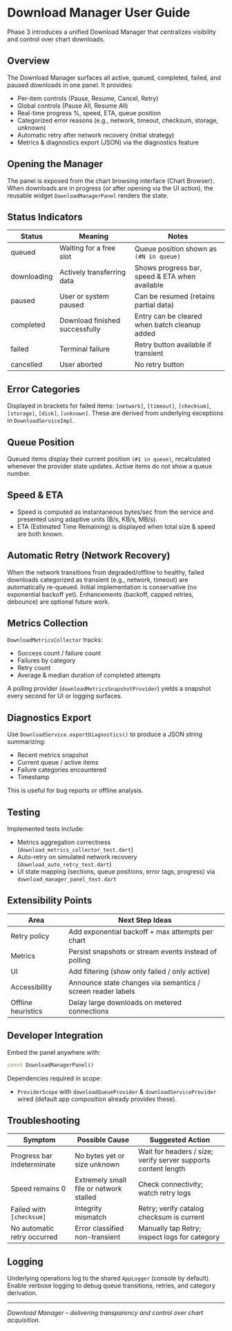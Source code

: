 # Download Manager User Guide

Phase 3 introduces a unified Download Manager that centralizes visibility and control over chart downloads.

## Overview
The Download Manager surfaces all active, queued, completed, failed, and paused downloads in one panel. It provides:
- Per-item controls (Pause, Resume, Cancel, Retry)
- Global controls (Pause All, Resume All)
- Real-time progress %, speed, ETA, queue position
- Categorized error reasons (e.g., network, timeout, checksum, storage, unknown)
- Automatic retry after network recovery (initial strategy)
- Metrics & diagnostics export (JSON) via the diagnostics feature

## Opening the Manager
The panel is exposed from the chart browsing interface (Chart Browser). When downloads are in progress (or after opening via the UI action), the reusable widget `DownloadManagerPanel` renders the state.

## Status Indicators
| Status | Meaning | Notes |
|--------|---------|-------|
| queued | Waiting for a free slot | Queue position shown as `(#N in queue)` |
| downloading | Actively transferring data | Shows progress bar, speed & ETA when available |
| paused | User or system paused | Can be resumed (retains partial data) |
| completed | Download finished successfully | Entry can be cleared when batch cleanup added |
| failed | Terminal failure | Retry button available if transient |
| cancelled | User aborted | No retry button |

## Error Categories
Displayed in brackets for failed items: `[network]`, `[timeout]`, `[checksum]`, `[storage]`, `[disk]`, `[unknown]`. These are derived from underlying exceptions in `DownloadServiceImpl`.

## Queue Position
Queued items display their current position `(#1 in queue)`, recalculated whenever the provider state updates. Active items do not show a queue number.

## Speed & ETA
- Speed is computed as instantaneous bytes/sec from the service and presented using adaptive units (B/s, KB/s, MB/s).
- ETA (Estimated Time Remaining) is displayed when total size & speed are both known.

## Automatic Retry (Network Recovery)
When the network transitions from degraded/offline to healthy, failed downloads categorized as transient (e.g., network, timeout) are automatically re-queued. Initial implementation is conservative (no exponential backoff yet). Enhancements (backoff, capped retries, debounce) are optional future work.

## Metrics Collection
`DownloadMetricsCollector` tracks:
- Success count / failure count
- Failures by category
- Retry count
- Average & median duration of completed attempts

A polling provider (`downloadMetricsSnapshotProvider`) yields a snapshot every second for UI or logging surfaces.

## Diagnostics Export
Use `DownloadService.exportDiagnostics()` to produce a JSON string summarizing:
- Recent metrics snapshot
- Current queue / active items
- Failure categories encountered
- Timestamp

This is useful for bug reports or offline analysis.

## Testing
Implemented tests include:
- Metrics aggregation correctness (`download_metrics_collector_test.dart`)
- Auto-retry on simulated network recovery (`download_auto_retry_test.dart`)
- UI state mapping (sections, queue positions, error tags, progress) via `download_manager_panel_test.dart`

## Extensibility Points
| Area | Next Step Ideas |
|------|-----------------|
| Retry policy | Add exponential backoff + max attempts per chart |
| Metrics | Persist snapshots or stream events instead of polling |
| UI | Add filtering (show only failed / only active) |
| Accessibility | Announce state changes via semantics / screen reader labels |
| Offline heuristics | Delay large downloads on metered connections |

## Developer Integration
Embed the panel anywhere with:
```dart
const DownloadManagerPanel()
```
Dependencies required in scope:
- `ProviderScope` with `downloadQueueProvider` & `downloadServiceProvider` wired (default app composition already provides these).

## Troubleshooting
| Symptom | Possible Cause | Suggested Action |
|---------|----------------|------------------|
| Progress bar indeterminate | No bytes yet or size unknown | Wait for headers / size; verify server supports content length |
| Speed remains 0 | Extremely small file or network stalled | Check connectivity; watch retry logs |
| Failed with `[checksum]` | Integrity mismatch | Retry; verify catalog checksum is current |
| No automatic retry occurred | Error classified non-transient | Manually tap Retry; inspect logs for category |

## Logging
Underlying operations log to the shared `AppLogger` (console by default). Enable verbose logging to debug queue transitions, retries, and category derivation.

---
*Download Manager – delivering transparency and control over chart acquisition.*
